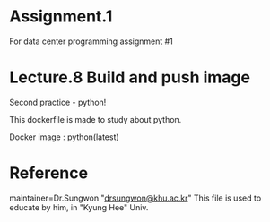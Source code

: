 # Assignment.1
For data center programming assignment #1

# Lecture.8 Build and push image
Second practice - python!

This dockerfile is made to study about python.

Docker image : python(latest)

# Reference
maintainer=Dr.Sungwon "drsungwon@khu.ac.kr"
This file is used to educate by him, in "Kyung Hee" Univ.
